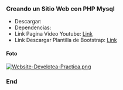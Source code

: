 ### Creando un Sitio Web con PHP Mysql 

- Descargar:
- Dependencias:
- Link Pagina Video Youtube:  [Link](https://www.youtube.com/watch?v=NrE13WsPihs&list=PLUIXRkEreZW0XoP6VhEYfEjPr8xMykofM&index=3&ab_channel=Develoteca-OscarUh)
- Link Descargar Plantilla de Bootstrap:  [Link](https://startbootstrap.com/previews/agency)
####  Foto
[![Website-Develotea-Practica.png](https://i.postimg.cc/SKwkFqXc/Website-Develotea-Practica.png)](https://postimg.cc/nsY6ByGL)


### End
